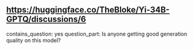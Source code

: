## https://huggingface.co/TheBloke/Yi-34B-GPTQ/discussions/6

contains_question: yes
question_part: Is anyone getting good generation quality on this model?